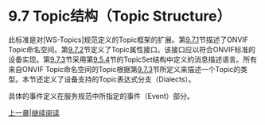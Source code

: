 # 9.7 Topic结构（Topic Structure）

此标准是对[WS-Topics]规范定义的Topic框架的扩展。第[9.7.1](09.07.01.md)节描述了ONVIF Topic命名空间。第[9.7.2](09.07.02.md)节定义了Topic属性接口。该接口应以符合ONVIF标准的设备实现。第[9.7.3](09.07.03.md)节采用第[9.5.4](09.05.04.md)节的TopicSet结构中定义的消息描述语言。所有来自ONVIF Topic命名空间的Topic根据第[9.7.3](09.07.03.md)节所定义来描述一个Topic的类型。本节还定义了设备支持的Topic表达式分支（Dialects）。

具体的事件定义在服务规范中所指定的事件（Event）部分。

[上一章](09.06.md)|[继续阅读](09.07.01.md)